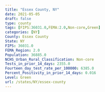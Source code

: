 ```yaml
---
title: "Essex County, NY"
date: 2021-05-05
draft: false
type: county
tags: [FIPS:36031.0,FEMA:2.0,Non-core,Green]
categories: [NY]
County: Essex County
State: NY
FIPS: 36031.0
FEMA_Region: 2.0
Population: 36885.0
NCHS_Urban_Rural_Classification: Non-core
Tests_in_prior_14_days: 2355.0
Fourteen_day_test_rate_per_100000: 6385.0
Percent_Positivity_in_prior_14_days: 0.016
Level: Green
url: /states/NY/essex-county
---
```



